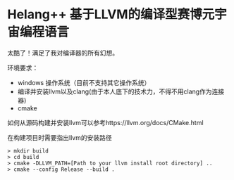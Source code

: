# Helang++ 基于LLVM的编译型赛博元宇宙编程语言

太酷了！满足了我对编译器的所有幻想。

环境要求：

- windows 操作系统（目前不支持其它操作系统）
- 编译并安装llvm以及clang(由于本人底下的技术力，不得不用clang作为连接器)
- cmake 

如何从源码构建并安装llvm可以参考https://llvm.org/docs/CMake.html

在构建项目时需要指出llvm的安装路径

```
> mkdir build
> cd build
> cmake -DLLVM_PATH=[Path to your llvm install root directory] ..
> cmake --config Release --build .
```

